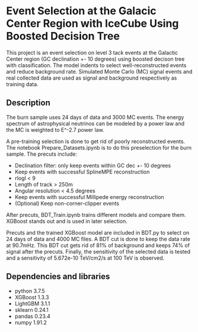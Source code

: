 # Event Selection at the Galacic Center Region with IceCube Using Boosted Decision Tree
This project is an event selection on level 3 tack events at the Galactic Center region (GC declination +- 10 degrees) using boosted decison tree with classification. 
The model indents to select well-reconstructed events and reduce background rate. Simulated Monte Carlo (MC) signal events and real collected data are used as 
signal and background respectively as training data.

## Description
The burn sample uses 24 days of data and 3000 MC events. The energy spectrum of astrophysical neutrinos can be modeled by a power law and the MC is weighted to E^-2.7 
power law. 

A pre-training selection is done to get rid of poorly reconstructed events. The notebook Prepare_Datasets.ipynb is to do this preselection for the burn sample. 
The precuts include:

- Declination filter: only keep events within GC dec +- 10 degrees
- Keep events with successful SplineMPE reconstruction
- rlogl < 9
- Length of track > 250m
- Angular resolution < 4.5 degrees
- Keep events with successful Millipede energy reconstruction
- (Optional) Keep non-corner-clipper events

After precuts, BDT_Train.ipynb trains different models and compare them. XGBoost stands out and is used in later selection. 

Precuts and the trained XGBoost model are included in BDT.py to select on 24 days of data and 4000 MC files. A BDT cut is done to keep the data rate at 90.7mHz.
This BDT cut gets rid of 81% of background and keeps 74% of signal after the precuts. Finally, the sensitivity of the selected data is tested and a sensitivity 
of 5.672e-10 TeV/cm2/s at 100 TeV is observed.

## Dependencies and libraries
- python 3.7.5
- XGBoost 1.3.3
- LightGBM 3.1.1
- sklearn 0.24.1
- pandas 0.23.4
- numpy 1.91.2
